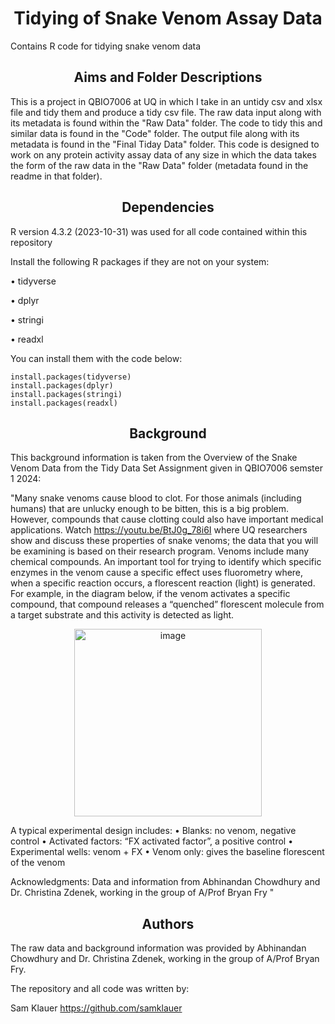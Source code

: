 <h1 align = "center">
Tidying of Snake Venom Assay Data
</h1>

Contains R code for tidying snake venom data

<h2 align = "center">
Aims and Folder Descriptions
</h2>

This is a project in QBIO7006 at UQ in which I take in an untidy csv and xlsx file and tidy them and produce a tidy csv file. The raw data input along with its metadata is found within the "Raw Data" folder. The code to tidy this and similar data is found in the "Code" folder. The output file along with its metadata is found in the "Final Tiday Data" folder. This code is designed to work on any protein activity assay data of any size in which the data takes the form of the raw data in the "Raw Data" folder (metadata found in the readme in that folder).

<h2 align = "center">
Dependencies
</h2>

R version 4.3.2 (2023-10-31) was used for all code contained within this repository 

Install the following R packages if they are not on your system:

• tidyverse

• dplyr

• stringi

• readxl

You can install them with the code below:

```{r}
install.packages(tidyverse)
install.packages(dplyr)
install.packages(stringi)
install.packages(readxl)
```

<h2 align = "center">
Background
</h2>

This background information is taken from the Overview of the Snake Venom Data from the Tidy Data Set Assignment given in QBIO7006 semster 1 2024:

"Many snake venoms cause blood to clot. For those animals (including humans) that are unlucky enough to be bitten, this is a big problem. However, compounds that cause clotting could also have important medical applications. Watch https://youtu.be/BtJ0g_78i6I where UQ researchers show and discuss these properties of snake venoms; the data that you will be examining is based on their research program. Venoms include many chemical compounds. An important tool for trying to identify which specific enzymes in the venom cause a specific effect uses fluorometry where, when a specific reaction occurs, a florescent reaction (light) is generated. For example, in the diagram below, if the venom activates a specific compound, that compound releases a “quenched” florescent molecule from a target substrate and this activity is detected as light.


<p align = "center">
<img width="300" alt="image" src="https://github.com/MQBIOL/tidydata-2024-samklauer/assets/61903817/5bc84f73-7847-4f5e-adb5-f5cbee16d447">
</p>


A typical experimental design includes:
•	Blanks: no venom, negative control
•	Activated factors: “FX activated factor”, a positive control
•	Experimental wells: venom + FX
•	Venom only: gives the baseline florescent of the venom

Acknowledgments: Data and information from Abhinandan Chowdhury and Dr. Christina Zdenek, working in the group of A/Prof Bryan Fry "

<h2 align = "center">
Authors
</h2>
The raw data and background information was provided by Abhinandan Chowdhury and Dr. Christina Zdenek, working in the group of A/Prof Bryan Fry. 

The repository and all code was written by:

Sam Klauer https://github.com/samklauer
